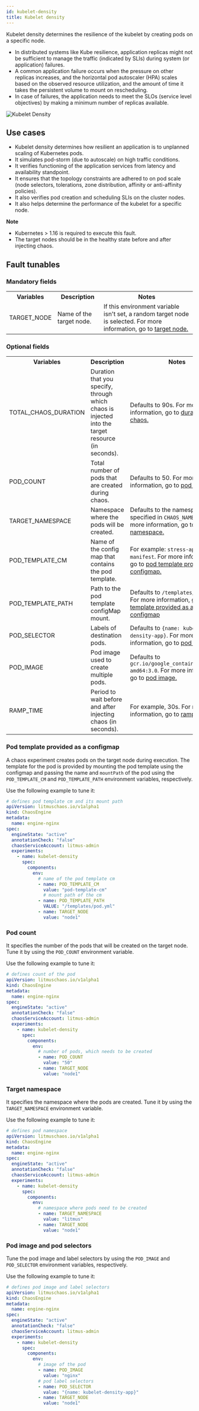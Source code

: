 ```yaml
---
id: kubelet-density
title: Kubelet density
---
```


Kubelet density determines the resilience of the kubelet by creating pods on a specific node.
- In distributed systems like Kube resilience, application replicas might not be sufficient to manage the traffic (indicated by SLIs) during system (or application) failures. 
- A common application failure occurs when the pressure on other replicas increases, and the horizontal pod autoscaler (HPA) scales based on the observed resource utilization, and the amount of time it takes the persistent volume to mount on rescheduling.
- In case of failures, the application needs to meet the SLOs (service level objectives) by making a minimum number of replicas available.

![Kubelet Density](./static/images/kubelet-density.png)

## Use cases

- Kubelet density determines how resilient an application is to unplanned scaling of Kubernetes pods.
- It simulates pod-storm (due to autoscale) on high traffic conditions.
- It verifies functioning of the application services from latency and availability standpoint.
- It ensures that the topology constraints are adhered to on pod scale (node selectors, tolerations, zone distribution, affinity or anti-affinity policies). 
- It also verifies pod creation and scheduling SLIs on the cluster nodes.
- It also helps determine the performance of the kubelet for a specific node.

**Note**
- Kubernetes > 1.16 is required to execute this fault.
- The target nodes should be in the healthy state before and after injecting chaos.

## Fault tunables

   <h3>Mandatory fields</h3>
    <table>
      <tr>
        <th> Variables </th>
        <th> Description </th>
        <th> Notes </th>
      </tr>
      <tr>
        <td> TARGET_NODE </td>
        <td> Name of the target node. </td>
        <td> If this environment variable isn't set, a random target node is selected. For more information, go to <a href = "https://developer.harness.io/docs/chaos-engineering/chaos-faults/kubernetes/node/common-tunables-for-node-faults#target-single-node"> target node. </a></td>
      </tr>
    </table>
    <h3>Optional fields</h3>
    <table>
      <tr>
        <th> Variables </th>
        <th> Description </th>
        <th> Notes </th>
      </tr>
      <tr>
        <td> TOTAL_CHAOS_DURATION </td>
        <td> Duration that you specify, through which chaos is injected into the target resource (in seconds). </td>
        <td> Defaults to 90s. For more information, go to <a href="https://developer.harness.io/docs/chaos-engineering/chaos-faults/common-tunables-for-all-faults/#duration-of-the-chaos"> duration of the chaos.</a></td>
      </tr>
      <tr>
        <td> POD_COUNT </td>
        <td> Total number of pods that are created during chaos. </td>
        <td> Defaults to 50. For more information, go to <a href="https://developer.harness.io/docs/chaos-engineering/chaos-faults/kube-resilience/kubelet-density/#pod-count"> pod count. </a></td>
      </tr>
      <tr>
        <td> TARGET_NAMESPACE </td>
        <td> Namespace where the pods will be created. </td>
        <td> Defaults to the namespace specified in <code>CHAOS_NAMESPACE</code>. For more information, go to <a href="https://developer.harness.io/docs/chaos-engineering/chaos-faults/kube-resilience/kubelet-density/#target-namespace"> target namespace. </a></td>
      </tr>
      <tr>
        <td> POD_TEMPLATE_CM </td>
        <td> Name of the config map that contains the pod template. </td>
        <td> For example: <code>stress-app-manifest</code>. For more information, go to <a href="https://developer.harness.io/docs/chaos-engineering/chaos-faults/kube-resilience/kubelet-density/#pod-template-provided-as-configmap"> pod template provided as a configmap. </a></td>
      </tr>
      <tr>
        <td> POD_TEMPLATE_PATH </td>
        <td> Path to the pod template configMap mount. </td>
        <td> Defaults to <code>/templates/pod.yml</code>. For more information, go to <a href="https://developer.harness.io/docs/chaos-engineering/chaos-faults/kube-resilience/kubelet-density/#pod-template-provided-as-configmap"> pod template provided as a configmap</a></td>
      </tr>
      <tr>
        <td> POD_SELECTOR </td>
        <td> Labels of destination pods.</td>
        <td> Defaults to <code>&#123;name: kubelet-density-app&#125;</code>. For more information, go to <a href="https://developer.harness.io/docs/chaos-engineering/chaos-faults/kube-resilience/kubelet-density#pod-image-and-pod-selectors">pod selector.</a> </td>
      </tr>
      <tr>
        <td> POD_IMAGE </td>
        <td> Pod image used to create multiple pods. </td>
        <td> Defaults to <code>gcr.io/google_containers/pause-amd64:3.0</code>. For more information, go to <a href="https://developer.harness.io/docs/chaos-engineering/chaos-faults/kube-resilience/kubelet-density#pod-image-and-pod-selectors">pod image.</a> </td>
      </tr>
      <tr>
        <td> RAMP_TIME </td>
        <td> Period to wait before and after injecting chaos (in seconds). </td>
        <td> For example, 30s. For more information, go to <a href= "https://developer.harness.io/docs/chaos-engineering/chaos-faults/common-tunables-for-all-faults#ramp-time">ramp time.</a></td>
      </tr>
    </table>

### Pod template provided as a configmap

A chaos experiment creates pods on the target node during execution. The template for the pod is provided by mounting the pod template using the configmap and passing the name and `mountPath` of the pod using the `POD_TEMPLATE_CM` and `POD_TEMPLATE_PATH` environment variables, respectively.

Use the following example to tune it:

[embedmd]: # "./static/manifests/kubelet-density/pod-template.yaml yaml"

```yaml
# defines pod template cm and its mount path
apiVersion: litmuschaos.io/v1alpha1
kind: ChaosEngine
metadata:
  name: engine-nginx
spec:
  engineState: "active"
  annotationCheck: "false"
  chaosServiceAccount: litmus-admin
  experiments:
    - name: kubelet-density
      spec:
        components:
          env:
            # name of the pod template cm
            - name: POD_TEMPLATE_CM
              value: "pod-template-cm"
              # mount path of the cm
            - name: POD_TEMPLATE_PATH
              VALUE: "/templates/pod.yml"
            - name: TARGET_NODE
              value: "node1"
```

### Pod count

It specifies the number of the pods that will be created on the target node. Tune it by using the `POD_COUNT` environment variable.

Use the following example to tune it:

[embedmd]: # "./static/manifests/kubelet-density/pod-count.yaml yaml"

```yaml
# defines count of the pod
apiVersion: litmuschaos.io/v1alpha1
kind: ChaosEngine
metadata:
  name: engine-nginx
spec:
  engineState: "active"
  annotationCheck: "false"
  chaosServiceAccount: litmus-admin
  experiments:
    - name: kubelet-density
      spec:
        components:
          env:
            # number of pods, which needs to be created
            - name: POD_COUNT
              value: "50"
            - name: TARGET_NODE
              value: "node1"
```

### Target namespace

It specifies the namespace where the pods are created. Tune it by using the `TARGET_NAMESPACE` environment variable.

Use the following example to tune it:

[embedmd]: # "./static/manifests/kubelet-density/target-namespace.yaml yaml"

```yaml
# defines pod namespace
apiVersion: litmuschaos.io/v1alpha1
kind: ChaosEngine
metadata:
  name: engine-nginx
spec:
  engineState: "active"
  annotationCheck: "false"
  chaosServiceAccount: litmus-admin
  experiments:
    - name: kubelet-density
      spec:
        components:
          env:
            # namespace where pods need to be created
            - name: TARGET_NAMESPACE
              value: "litmus"
            - name: TARGET_NODE
              value: "node1"
```

### Pod image and pod selectors

Tune the pod image and label selectors by using the `POD_IMAGE` and `POD_SELECTOR` environment variables, respectively.

Use the following example to tune it:

[embedmd]: # "./static/manifests/kubelet-density/pod-image-and-selectors.yaml yaml"

```yaml
# defines pod image and label selectors
apiVersion: litmuschaos.io/v1alpha1
kind: ChaosEngine
metadata:
  name: engine-nginx
spec:
  engineState: "active"
  annotationCheck: "false"
  chaosServiceAccount: litmus-admin
  experiments:
    - name: kubelet-density
      spec:
        components:
          env:
            # image of the pod
            - name: POD_IMAGE
              value: "nginx"
            # pod label selectors
            - name: POD_SELECTOR
              value: "{name: kubelet-density-app}"
            - name: TARGET_NODE
              value: "node1"
```
